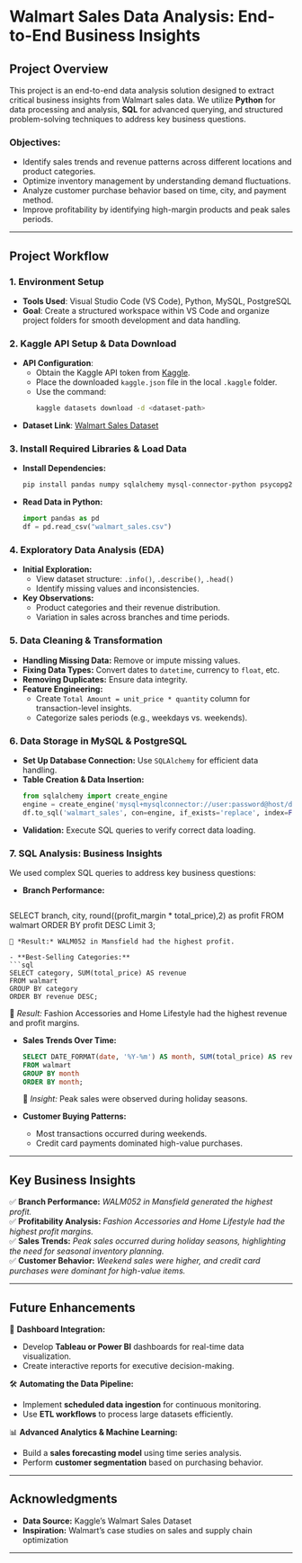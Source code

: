# **Walmart Sales Data Analysis: End-to-End Business Insights**  

## **Project Overview**  

This project is an end-to-end data analysis solution designed to extract critical business insights from Walmart sales data. We utilize **Python** for data processing and analysis, **SQL** for advanced querying, and structured problem-solving techniques to address key business questions.  

### **Objectives:**  
- Identify sales trends and revenue patterns across different locations and product categories.  
- Optimize inventory management by understanding demand fluctuations.  
- Analyze customer purchase behavior based on time, city, and payment method.  
- Improve profitability by identifying high-margin products and peak sales periods.  

---

## **Project Workflow**  

### **1. Environment Setup**  
- **Tools Used**: Visual Studio Code (VS Code), Python, MySQL, PostgreSQL  
- **Goal**: Create a structured workspace within VS Code and organize project folders for smooth development and data handling.  

### **2. Kaggle API Setup & Data Download**  
- **API Configuration**:  
  - Obtain the Kaggle API token from [Kaggle](https://www.kaggle.com/).  
  - Place the downloaded `kaggle.json` file in the local `.kaggle` folder.  
  - Use the command:  
    ```bash
    kaggle datasets download -d <dataset-path>
    ```  
- **Dataset Link**: [Walmart Sales Dataset](https://www.kaggle.com/najir0123/walmart-10k-sales-datasets)  

### **3. Install Required Libraries & Load Data**  
- **Install Dependencies:**  
  ```bash
  pip install pandas numpy sqlalchemy mysql-connector-python psycopg2
  ```  
- **Read Data in Python:**  
  ```python
  import pandas as pd
  df = pd.read_csv("walmart_sales.csv")
  ```  

### **4. Exploratory Data Analysis (EDA)**  
- **Initial Exploration:**  
  - View dataset structure: `.info()`, `.describe()`, `.head()`  
  - Identify missing values and inconsistencies.  
- **Key Observations:**  
  - Product categories and their revenue distribution.  
  - Variation in sales across branches and time periods.  

### **5. Data Cleaning & Transformation**  
- **Handling Missing Data:** Remove or impute missing values.  
- **Fixing Data Types:** Convert dates to `datetime`, currency to `float`, etc.  
- **Removing Duplicates:** Ensure data integrity.  
- **Feature Engineering:**  
  - Create `Total Amount = unit_price * quantity` column for transaction-level insights.  
  - Categorize sales periods (e.g., weekdays vs. weekends).  

### **6. Data Storage in MySQL & PostgreSQL**  
- **Set Up Database Connection:** Use `SQLAlchemy` for efficient data handling.  
- **Table Creation & Data Insertion:**  
  ```python
  from sqlalchemy import create_engine
  engine = create_engine('mysql+mysqlconnector://user:password@host/db_name') #add your username, password and db details
  df.to_sql('walmart_sales', con=engine, if_exists='replace', index=False)
  ```  
- **Validation:** Execute SQL queries to verify correct data loading.  

### **7. SQL Analysis: Business Insights**  
We used complex SQL queries to address key business questions:  

- **Branch Performance:**  
  ```sql
SELECT branch,
       city,
       round((profit_margin * total_price),2) as profit
FROM walmart
ORDER BY profit DESC
Limit 3;
  ```  
  📌 *Result:* WALM052 in Mansfield had the highest profit.  

- **Best-Selling Categories:**  
  ```sql
  SELECT category, SUM(total_price) AS revenue
  FROM walmart
  GROUP BY category
  ORDER BY revenue DESC;
  ```  
  📌 *Result:* Fashion Accessories and Home Lifestyle had the highest revenue and profit margins.  

- **Sales Trends Over Time:**  
  ```sql
  SELECT DATE_FORMAT(date, '%Y-%m') AS month, SUM(total_price) AS revenue
  FROM walmart
  GROUP BY month
  ORDER BY month;
  ```  
  📌 *Insight:* Peak sales were observed during holiday seasons.  

- **Customer Buying Patterns:**  
  - Most transactions occurred during weekends.  
  - Credit card payments dominated high-value purchases.  

---

## **Key Business Insights**  

✅ **Branch Performance:** *WALM052 in Mansfield generated the highest profit.*  
✅ **Profitability Analysis:** *Fashion Accessories and Home Lifestyle had the highest profit margins.*  
✅ **Sales Trends:** *Peak sales occurred during holiday seasons, highlighting the need for seasonal inventory planning.*  
✅ **Customer Behavior:** *Weekend sales were higher, and credit card purchases were dominant for high-value items.*  

---

## **Future Enhancements**  

🚀 **Dashboard Integration:**  
- Develop **Tableau or Power BI** dashboards for real-time data visualization.  
- Create interactive reports for executive decision-making.  

🛠 **Automating the Data Pipeline:**  
- Implement **scheduled data ingestion** for continuous monitoring.  
- Use **ETL workflows** to process large datasets efficiently.  

📊 **Advanced Analytics & Machine Learning:**  
- Build a **sales forecasting model** using time series analysis.  
- Perform **customer segmentation** based on purchasing behavior.  

---

## **Acknowledgments**  
- **Data Source:** Kaggle’s Walmart Sales Dataset  
- **Inspiration:** Walmart’s case studies on sales and supply chain optimization  

---
